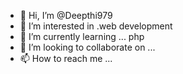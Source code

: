 - 👋 Hi, I’m @Deepthi979
- 👀 I’m interested in .web development
- 🌱 I’m currently learning ... php
- 💞️ I’m looking to collaborate on ...
- 📫 How to reach me ...

<!---
Deepthi979/Deepthi979 is a ✨ special ✨ repository because its `README.md` (this file) appears on your GitHub profile.
You can click the Preview link to take a look at your changes.
--->
